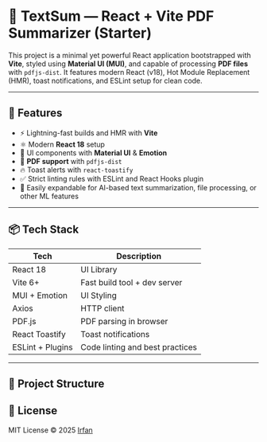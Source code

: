 # 📘 TextSum — React + Vite PDF Summarizer (Starter)

This project is a minimal yet powerful React application bootstrapped with **Vite**, styled using **Material UI (MUI)**, and capable of processing **PDF files** with `pdfjs-dist`. It features modern React (v18), Hot Module Replacement (HMR), toast notifications, and ESLint setup for clean code.

---

## 🚀 Features

- ⚡ Lightning-fast builds and HMR with **Vite**
- ⚛️ Modern **React 18** setup
- 💅 UI components with **Material UI** & **Emotion**
- 📄 **PDF support** with `pdfjs-dist`
- 🔥 Toast alerts with `react-toastify`
- ✅ Strict linting rules with ESLint and React Hooks plugin
- 🔧 Easily expandable for AI-based text summarization, file processing, or other ML features

---

## 📦 Tech Stack

| Tech            | Description                        |
|-----------------|------------------------------------|
| React 18        | UI Library                         |
| Vite 6+         | Fast build tool + dev server       |
| MUI + Emotion   | UI Styling                         |
| Axios           | HTTP client                        |
| PDF.js          | PDF parsing in browser             |
| React Toastify  | Toast notifications                |
| ESLint + Plugins| Code linting and best practices    |

---

## 📂 Project Structure

## 📄 License

MIT License © 2025 [Irfan](https://github.com/irfan7mi)
